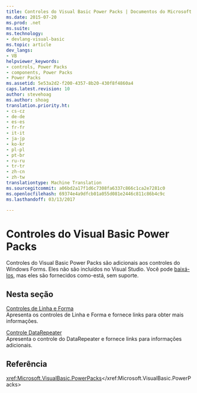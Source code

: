 ```yaml
---
title: Controles do Visual Basic Power Packs | Documentos do Microsoft
ms.date: 2015-07-20
ms.prod: .net
ms.suite: 
ms.technology:
- devlang-visual-basic
ms.topic: article
dev_langs:
- VB
helpviewer_keywords:
- controls, Power Packs
- components, Power Packs
- Power Packs
ms.assetid: 5e53a2d2-f200-4357-8b20-430f8f4860a4
caps.latest.revision: 10
author: stevehoag
ms.author: shoag
translation.priority.ht:
- cs-cz
- de-de
- es-es
- fr-fr
- it-it
- ja-jp
- ko-kr
- pl-pl
- pt-br
- ru-ru
- tr-tr
- zh-cn
- zh-tw
translationtype: Machine Translation
ms.sourcegitcommit: a06bd2a17f1d6c7308fa6337c866c1ca2e7281c0
ms.openlocfilehash: 69374e4a9dfcb01a055d081e2446c811c86b4c9c
ms.lasthandoff: 03/13/2017

---
```

# <a name="visual-basic-power-packs-controls"></a>Controles do Visual Basic Power Packs
Controles do Visual Basic Power Packs são adicionais aos controles do Windows Forms. Eles não são incluídos no Visual Studio.  Você pode [baixá-los](http://go.microsoft.com/fwlink/?LinkId=321343), mas eles são fornecidos como-está, sem suporte.  
  
## <a name="in-this-section"></a>Nesta seção  
 [Controles de Linha e Forma](../../../visual-basic/developing-apps/windows-forms/line-and-shape-controls-visual-studio.md)  
 Apresenta os controles de Linha e Forma e fornece links para obter mais informações.  
  
 [Controle DataRepeater](../../../visual-basic/developing-apps/windows-forms/datarepeater-control-visual-studio.md)  
 Apresenta o controle do DataRepeater e fornece links para informações adicionais.  
  
## <a name="reference"></a>Referência  
 <xref:Microsoft.VisualBasic.PowerPacks></xref:Microsoft.VisualBasic.PowerPacks>
